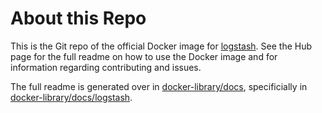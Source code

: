 # About this Repo

This is the Git repo of the official Docker image for [logstash](https://registry.hub.docker.com/_/logstash/). See the
Hub page for the full readme on how to use the Docker image and for information
regarding contributing and issues.

The full readme is generated over in [docker-library/docs](https://github.com/docker-library/docs),
specificially in [docker-library/docs/logstash](https://github.com/docker-library/docs/tree/master/logstash).
